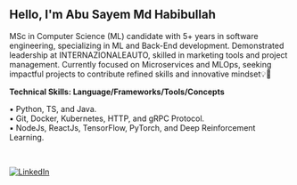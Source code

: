 <h2>Hello, I'm Abu Sayem Md Habibullah</h2>

MSc in Computer Science (ML) candidate with 5+ years in software engineering, specializing in ML and Back-End development. Demonstrated leadership at INTERNAZIONALEAUTO, skilled in marketing tools and project management. Currently focused on Microservices and MLOps, seeking impactful projects to contribute refined skills and innovative mindset💡🤝

**Technical Skills: Language/Frameworks/Tools/Concepts** <br/>

▪ Python, TS, and Java. <br/>
▪ Git, Docker, Kubernetes, HTTP, and gRPC Protocol. <br/>
▪ NodeJs, ReactJs, TensorFlow, PyTorch, and Deep Reinforcement Learning. <br/>

<br/>

<p align="left">
  <a href="https://www.linkedin.com/in/asmdhabibullah/"><img alt="LinkedIn" src="https://img.shields.io/badge/LinkedIn-As%20Md%20Habibullah-blue?style=flat-square&logo=linkedin"></a>
</p>

<!--<h3> 🤝 Connect with Me </h3>-->
<!-- [![As Md Habibullah's GitHub Stats](https://github-readme-stats.vercel.app/api?username=asmdhabibullah&show_icons=true&theme=radica)](https://github.com/asmdhabibullah) -->
<!-- <a href="https://habib-dev.vercel.app"><img alt="Website" src="https://img.shields.io/badge/Website-https://habib-dev.vercel.app-blue?style=flat-square&logo=google-chrome"></a> -->
<!-- <a href="mailto:asmdhabibullah@yahoo.com"><img alt="Email" src="https://img.shields.io/badge/Email-asmdhabibullah@stu.xidian.edu.cn-blue?style=flat-square&logo=gmail"></a> -->
<!--  [Abu Sayem Md Habibullah](https://github.com/asmdhabibullah) -->
